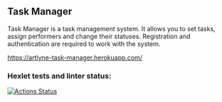 ## Task Manager
Task Manager is a task management system. It allows you to set tasks, assign performers and change their statuses. Registration and authentication are required to work with the system.

https://artlyne-task-manager.herokuapp.com/

### Hexlet tests and linter status:
[![Actions Status](https://github.com/Artlyne/python-project-lvl4/workflows/hexlet-check/badge.svg)](https://github.com/Artlyne/python-project-lvl4/actions)

